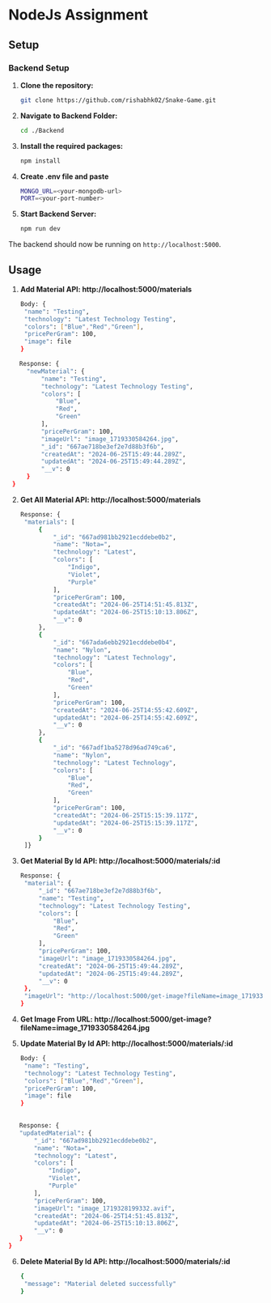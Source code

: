 # NodeJs Assignment

## Setup

### Backend Setup

1. **Clone the repository:**
   ```bash
   git clone https://github.com/rishabhk02/Snake-Game.git

1. **Navigate to Backend Folder:**
   ```bash
   cd ./Backend
2. **Install the required packages:**
   ```bash
   npm install
3. **Create .env file and paste**
   ```bash
   MONGO_URL=<your-mongodb-url>
   PORT=<your-port-number>
   ```
4. **Start Backend Server:**
   ```bash
   npm run dev

The backend should now be running on `http://localhost:5000`.

## Usage
1. **Add Material API: http://localhost:5000/materials**
   ```bash
   Body: {
    "name": "Testing",
    "technology": "Latest Technology Testing",
    "colors": ["Blue","Red","Green"],
    "pricePerGram": 100,
    "image": file
   }
   
 ```bash
    Response: {
      "newMaterial": {
          "name": "Testing",
          "technology": "Latest Technology Testing",
          "colors": [
              "Blue",
              "Red",
              "Green"
          ],
          "pricePerGram": 100,
          "imageUrl": "image_1719330584264.jpg",
          "_id": "667ae718be3ef2e7d88b3f6b",
          "createdAt": "2024-06-25T15:49:44.289Z",
          "updatedAt": "2024-06-25T15:49:44.289Z",
          "__v": 0
      }
  }
```

2. **Get All Material API: http://localhost:5000/materials**
   ```bash
   Response: {
    "materials": [
        {
            "_id": "667ad981bb2921ecddebe0b2",
            "name": "Nota=",
            "technology": "Latest",
            "colors": [
                "Indigo",
                "Violet",
                "Purple"
            ],
            "pricePerGram": 100,
            "createdAt": "2024-06-25T14:51:45.813Z",
            "updatedAt": "2024-06-25T15:10:13.806Z",
            "__v": 0
        },
        {
            "_id": "667ada6ebb2921ecddebe0b4",
            "name": "Nylon",
            "technology": "Latest Technology",
            "colors": [
                "Blue",
                "Red",
                "Green"
            ],
            "pricePerGram": 100,
            "createdAt": "2024-06-25T14:55:42.609Z",
            "updatedAt": "2024-06-25T14:55:42.609Z",
            "__v": 0
        },
        {
            "_id": "667adf1ba5278d96ad749ca6",
            "name": "Nylon",
            "technology": "Latest Technology",
            "colors": [
                "Blue",
                "Red",
                "Green"
            ],
            "pricePerGram": 100,
            "createdAt": "2024-06-25T15:15:39.117Z",
            "updatedAt": "2024-06-25T15:15:39.117Z",
            "__v": 0
        }
    ]}

3. **Get Material By Id API: http://localhost:5000/materials/:id**
   ```bash
   Response: {
    "material": {
        "_id": "667ae718be3ef2e7d88b3f6b",
        "name": "Testing",
        "technology": "Latest Technology Testing",
        "colors": [
            "Blue",
            "Red",
            "Green"
        ],
        "pricePerGram": 100,
        "imageUrl": "image_1719330584264.jpg",
        "createdAt": "2024-06-25T15:49:44.289Z",
        "updatedAt": "2024-06-25T15:49:44.289Z",
        "__v": 0
    },
    "imageUrl": "http://localhost:5000/get-image?fileName=image_1719330584264.jpg"
   }

 4. **Get Image From URL: http://localhost:5000/get-image?fileName=image_1719330584264.jpg**
    
 5. **Update Material By Id API: http://localhost:5000/materials/:id**
     ```bash
     Body: {
      "name": "Testing",
      "technology": "Latest Technology Testing",
      "colors": ["Blue","Red","Green"],
      "pricePerGram": 100,
      "image": file
     }
   
 ```bash
    Response: {
    "updatedMaterial": {
        "_id": "667ad981bb2921ecddebe0b2",
        "name": "Nota=",
        "technology": "Latest",
        "colors": [
            "Indigo",
            "Violet",
            "Purple"
        ],
        "pricePerGram": 100,
        "imageUrl": "image_1719328199332.avif",
        "createdAt": "2024-06-25T14:51:45.813Z",
        "updatedAt": "2024-06-25T15:10:13.806Z",
        "__v": 0
    }
}
```

6. **Delete Material By Id API: http://localhost:5000/materials/:id**
   ```bash
   {
    "message": "Material deleted successfully"
   }
   
  
